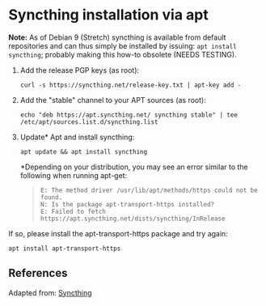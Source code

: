 # Syncthing installation via apt

**Note:** As of Debian 9 (Stretch) syncthing is available from default repositories and can thus simply be installed by issuing: `apt install syncthing`; probably making this how-to obsolete (NEEDS TESTING).

1. Add the release PGP keys (as root):
    ```shell
    curl -s https://syncthing.net/release-key.txt | apt-key add -
    ```

2. Add the "stable" channel to your APT sources (as root):
    ```shell
    echo "deb https://apt.syncthing.net/ syncthing stable" | tee /etc/apt/sources.list.d/syncthing.list
    ```

3. Update* Apt and install syncthing:
    ```shell
    apt update && apt install syncthing
    ```
    *Depending on your distribution, you may see an error similar to the following when running apt-get:

    >```
    >E: The method driver /usr/lib/apt/methods/https could not be found.
    >N: Is the package apt-transport-https installed?
    >E: Failed to fetch https://apt.syncthing.net/dists/syncthing/InRelease
    >```

If so, please install the apt-transport-https package and try again:

`apt install apt-transport-https`


## References

Adapted from: [Syncthing][1]


<!-- REFERENCES -->
[1]:https://apt.syncthing.net/
